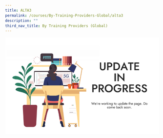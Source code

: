 ```yaml
---
title: ALTA3
permalink: /courses/By-Training-Providers-Global/alta3
description: ""
third_nav_title: By Training Providers (Global)
---
```

![](/images/banners-and-logos/Webpage%20Update-S.png)